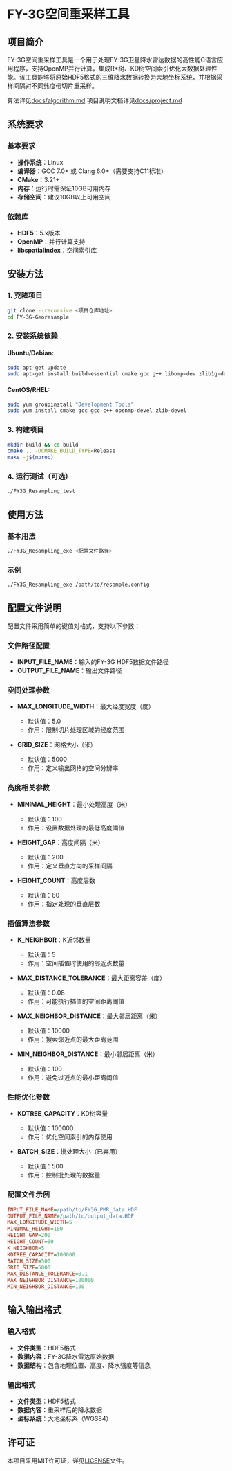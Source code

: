 # FY-3G空间重采样工具

## 项目简介

FY-3G空间重采样工具是一个用于处理FY-3G卫星降水雷达数据的高性能C语言应用程序，支持OpenMP并行计算，集成R*树、KD树空间索引优化大数据处理性能。该工具能够将原始HDF5格式的三维降水数据转换为大地坐标系统，并根据采样间隔对不同纬度带切片重采样。

算法详见[docs/algorithm.md](docs/algorithm.md)
项目说明文档详见[docs/project.md](docs/project.md)

## 系统要求

### 基本要求
- **操作系统**：Linux
- **编译器**：GCC 7.0+ 或 Clang 6.0+（需要支持C11标准）
- **CMake**：3.21+
- **内存**：运行时需保证10GB可用内存
- **存储空间**：建议10GB以上可用空间

### 依赖库
- **HDF5**：5.x版本
- **OpenMP**：并行计算支持
- **libspatialindex**：空间索引库

## 安装方法

### 1. 克隆项目
```bash
git clone --recursive <项目仓库地址>
cd FY-3G-Georesample
```

### 2. 安装系统依赖
#### Ubuntu/Debian:
```bash
sudo apt-get update
sudo apt-get install build-essential cmake gcc g++ libomp-dev zlib1g-dev
```

#### CentOS/RHEL:
```bash
sudo yum groupinstall "Development Tools"
sudo yum install cmake gcc gcc-c++ openmp-devel zlib-devel
```

### 3. 构建项目
```bash
mkdir build && cd build
cmake .. -DCMAKE_BUILD_TYPE=Release
make -j$(nproc)
```

### 4. 运行测试（可选）
```bash
./FY3G_Resampling_test
```

## 使用方法

### 基本用法
```bash
./FY3G_Resampling_exe <配置文件路径>
```

### 示例
```bash
./FY3G_Resampling_exe /path/to/resample.config
```

## 配置文件说明

配置文件采用简单的键值对格式，支持以下参数：

### 文件路径配置
- **INPUT_FILE_NAME**：输入的FY-3G HDF5数据文件路径
- **OUTPUT_FILE_NAME**：输出文件路径

### 空间处理参数
- **MAX_LONGITUDE_WIDTH**：最大经度宽度（度）
  - 默认值：5.0
  - 作用：限制切片处理区域的经度范围

- **GRID_SIZE**：网格大小（米）
  - 默认值：5000
  - 作用：定义输出网格的空间分辨率

### 高度相关参数
- **MINIMAL_HEIGHT**：最小处理高度（米）
  - 默认值：100
  - 作用：设置数据处理的最低高度阈值

- **HEIGHT_GAP**：高度间隔（米）
  - 默认值：200
  - 作用：定义垂直方向的采样间隔

- **HEIGHT_COUNT**：高度层数
  - 默认值：60
  - 作用：指定处理的垂直层数

### 插值算法参数
- **K_NEIGHBOR**：K近邻数量
  - 默认值：5
  - 作用：空间插值时使用的邻近点数量

- **MAX_DISTANCE_TOLERANCE**：最大距离容差（度）
  - 默认值：0.08
  - 作用：可能执行插值的空间距离阈值

- **MAX_NEIGHBOR_DISTANCE**：最大邻居距离（米）
  - 默认值：10000
  - 作用：搜索邻近点的最大距离范围

- **MIN_NEIGHBOR_DISTANCE**：最小邻居距离（米）
  - 默认值：100
  - 作用：避免过近点的最小距离阈值

### 性能优化参数
- **KDTREE_CAPACITY**：KD树容量
  - 默认值：100000
  - 作用：优化空间索引的内存使用

- **BATCH_SIZE**：批处理大小（已弃用）
  - 默认值：500
  - 作用：控制批处理的数据量

### 配置文件示例
```ini
INPUT_FILE_NAME=/path/to/FY3G_PMR_data.HDF
OUTPUT_FILE_NAME=/path/to/output_data.HDF
MAX_LONGITUDE_WIDTH=5
MINIMAL_HEIGHT=100
HEIGHT_GAP=200
HEIGHT_COUNT=60
K_NEIGHBOR=5
KDTREE_CAPACITY=100000
BATCH_SIZE=500
GRID_SIZE=5000
MAX_DISTANCE_TOLERANCE=0.1
MAX_NEIGHBOR_DISTANCE=100000
MIN_NEIGHBOR_DISTANCE=100
```

## 输入输出格式

### 输入格式
- **文件类型**：HDF5格式
- **数据内容**：FY-3G降水雷达原始数据
- **数据结构**：包含地理位置、高度、降水强度等信息

### 输出格式
- **文件类型**：HDF5格式
- **数据内容**：重采样后的降水数据
- **坐标系统**：大地坐标系（WGS84）

## 许可证

本项目采用MIT许可证，详见[LICENSE](LICENSE)文件。